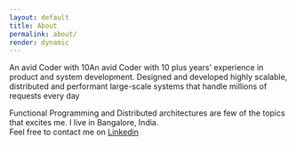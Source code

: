 ```yaml
---
layout: default
title: About
permalink: about/
render: dynamic
---
```


An avid Coder with 10An avid Coder with 10 plus years' experience in product and system development. Designed and developed highly scalable, distributed and performant large-scale systems that handle millions of requests every day

Functional Programming and Distributed architectures are few of the topics that excites me.
I live in Bangalore, India. 
<br>
Feel free to contact me on <a href="https://www.linkedin.com/in/hariharanviswanathan">Linkedin</a>
<br>